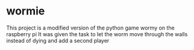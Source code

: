 # wormie
This project is a modified version of the python game wormy on the raspberry pi 
It was given the task to let the worm move through the walls instead of dying and add a second player
